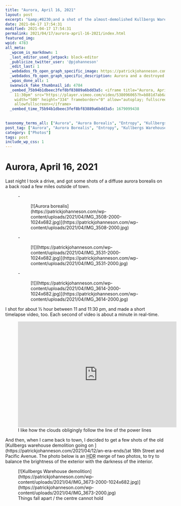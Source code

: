 ```yaml
---
title: "Aurora, April 16, 2021"
layout: post
excerpt: "&amp;#8230;and a shot of the almost-demolished Kullbergs Warehouse, too."
date: 2021-04-17 17:54:31
modified: 2021-04-17 17:54:31
permalink: 2021/04/17/aurora-april-16-2021/index.html
featured_img: 
wpid: 4783
all_meta: 
  _wpcom_is_markdown: 1
  _last_editor_used_jetpack: block-editor
  _publicize_twitter_user: '@pjohanneson'
  _edit_last: 1
  _webdados_fb_open_graph_specific_image: https://patrickjohanneson.com/wp-content/uploads/2021/04/IMG_3531-2000.jpg
  _webdados_fb_open_graph_specific_description: Aurora and a destroyed warehouse
  _wpas_done_all: 1
  swanwick_fake_thumbnail_id: 4784
  _oembed_75b94b1dbeec3fef8bf83889a6bdd3a5: <iframe title="Aurora, April 16, 11:00 &amp;ndash;
    11:30pm" src="https://player.vimeo.com/video/538096065?h=b881d7ab6a&amp;dnt=1&amp;app_id=122963"
    width="500" height="334" frameborder="0" allow="autoplay; fullscreen; picture-in-picture"
    allowfullscreen></iframe>
  _oembed_time_75b94b1dbeec3fef8bf83889a6bdd3a5: 1679099438
  
  
taxonomy_terms_all: ["Aurora", "Aurora Borealis", "Entropy", "Kullbergs Warehouse", "Photos"]
post_tag: ["Aurora", "Aurora Borealis", "Entropy", "Kullbergs Warehouse"]
category: ["Photos"]
tags: post
include_wp_css: 1
---
```


# Aurora, April 16, 2021

Last night I took a drive, and got some shots of a diffuse aurora borealis on a back road a few miles outside of town.

<figure class="is-layout-flex wp-block-gallery-144 wp-block-gallery columns-3 is-cropped">- <figure>[![Aurora borealis](https://patrickjohanneson.com/wp-content/uploads/2021/04/IMG_3508-2000-1024x682.jpg)](https://patrickjohanneson.com/wp-content/uploads/2021/04/IMG_3508-2000.jpg)</figure>
- <figure>[![](https://patrickjohanneson.com/wp-content/uploads/2021/04/IMG_3531-2000-1024x682.jpg)](https://patrickjohanneson.com/wp-content/uploads/2021/04/IMG_3531-2000.jpg)</figure>
- <figure>[![](https://patrickjohanneson.com/wp-content/uploads/2021/04/IMG_3614-2000-1024x682.jpg)](https://patrickjohanneson.com/wp-content/uploads/2021/04/IMG_3614-2000.jpg)</figure>

</figure>I shot for about ½ hour between 11 and 11:30 pm, and made a short timelapse video, too. Each second of video is about a minute in real-time.

<figure class="wp-block-embed is-type-video is-provider-vimeo wp-block-embed-vimeo wp-embed-aspect-4-3 wp-has-aspect-ratio"><div class="wp-block-embed__wrapper"><iframe allow="autoplay; fullscreen; picture-in-picture" allowfullscreen="" frameborder="0" height="334" loading="lazy" src="https://player.vimeo.com/video/538096065?h=b881d7ab6a&dnt=1&app_id=122963" title="Aurora, April 16, 11:00 &ndash; 11:30pm" width="500"></iframe></div><figcaption>I like how the clouds obligingly follow the line of the power lines</figcaption></figure>And then, when I came back to town, I decided to get a few shots of the old [Kullbergs warehouse demolition going on ](https://patrickjohanneson.com/2021/04/12/an-era-ends/)at 18th Street and Pacific Avenue. The photo below is an <abbr title="high dynamic range">HDR</abbr> merge of two photos, to try to balance the brightness of the exterior with the darkness of the interior.

<figure class="wp-block-image size-large">[![Kullbergs Warehouse demolition](https://patrickjohanneson.com/wp-content/uploads/2021/04/IMG_3673-2000-1024x682.jpg)](https://patrickjohanneson.com/wp-content/uploads/2021/04/IMG_3673-2000.jpg)<figcaption>Things fall apart / the centre cannot hold</figcaption></figure>